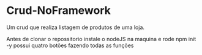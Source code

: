 # Crud-NoFramework
Um crud que realiza listagem de produtos de uma loja.

Antes de clonar o repossitorio instale o nodeJS na maquina e rode
npm init -y
possui quatro botões fazendo todas as funções
